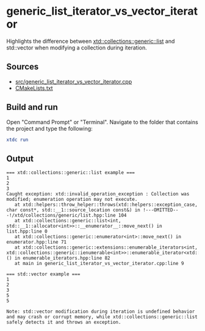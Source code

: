 # generic_list_iterator_vs_vector_iterator

Highlights the difference between [xtd::collections::generic::list](https://gammasoft71.github.io/xtd/reference_guides/latest/classxtd_1_1collections_1_1generic_1_1list.html) and std::vector when modifying a collection during iteration.

## Sources

* [src/generic_list_iterator_vs_vector_iterator.cpp](src/generic_list_iterator_vs_vector_iterator.cpp)
* [CMakeLists.txt](CMakeLists.txt)

## Build and run

Open "Command Prompt" or "Terminal". Navigate to the folder that contains the project and type the following:

```cmake
xtdc run
```

## Output

```
=== xtd::collections::generic::list example ===
1
2
3
Caught exception: xtd::invalid_operation_exception : Collection was modified; enumeration operation may not execute.
   at xtd::helpers::throw_helper::throws(xtd::helpers::exception_case, char const*, std::__1::source_location const&) in !---OMITTED---!/xtd/collections/generic/list.hpp:line 104
   at xtd::collections::generic::list<int, std::__1::allocator<int>>::__enumerator__::move_next() in list.hpp:line 0
   at xtd::collections::generic::enumerator<int>::move_next() in enumerator.hpp:line 71
   at xtd::collections::generic::extensions::enumerable_iterators<int, xtd::collections::generic::ienumerable<int>>::enumerable_iterator<xtd::collections::generic::ienumerable<int>>::operator++() in enumerable_iterators.hpp:line 82
   at main in generic_list_iterator_vs_vector_iterator.cpp:line 9

=== std::vector example ===
1
2
3
5
5

Note: std::vector modification during iteration is undefined behavior and may crash or corrupt memory, while xtd::collections::generic::list safely detects it and throws an exception.
```
